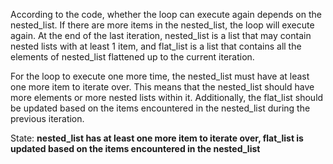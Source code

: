 According to the code, whether the loop can execute again depends on the nested_list. If there are more items in the nested_list, the loop will execute again. At the end of the last iteration, nested_list is a list that may contain nested lists with at least 1 item, and flat_list is a list that contains all the elements of nested_list flattened up to the current iteration. 

For the loop to execute one more time, the nested_list must have at least one more item to iterate over. This means that the nested_list should have more elements or more nested lists within it. Additionally, the flat_list should be updated based on the items encountered in the nested_list during the previous iteration.

State: **nested_list has at least one more item to iterate over, flat_list is updated based on the items encountered in the nested_list**